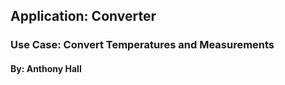 ## Application: Converter
### Use Case: Convert Temperatures and Measurements
#### By: Anthony Hall
